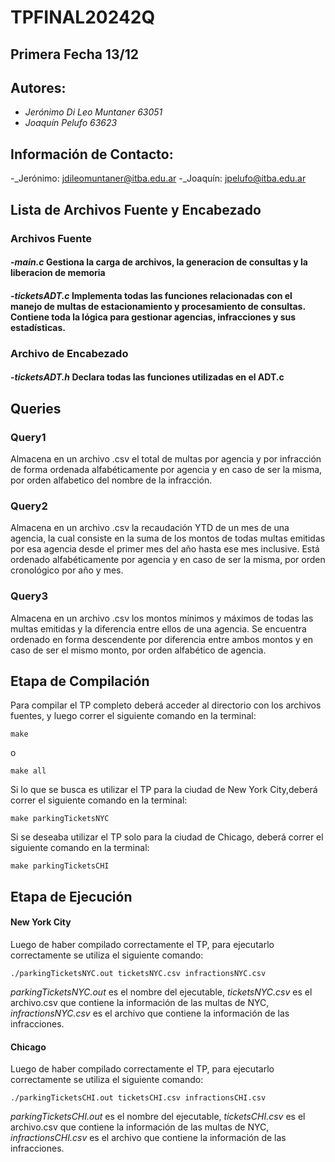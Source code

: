 # TPFINAL20242Q
## Primera Fecha 13/12

## Autores:
- _Jerónimo Di Leo Muntaner 63051_
- _Joaquín Pelufo 63623_
## Información de Contacto:
-_Jerónimo: jdileomuntaner@itba.edu.ar
-_Joaquín: jpelufo@itba.edu.ar
## Lista de Archivos Fuente y Encabezado
### Archivos Fuente
#### -_main.c_ Gestiona la carga de archivos, la generacion de consultas y la liberacion de memoria
#### -_ticketsADT.c_ Implementa todas las funciones relacionadas con el manejo de multas de estacionamiento y procesamiento de consultas. Contiene toda la lógica para gestionar agencias, infracciones y sus estadísticas.

### Archivo de Encabezado
#### -_ticketsADT.h_ Declara todas las funciones utilizadas en el ADT.c

## Queries

### Query1
Almacena en un archivo .csv el total de multas por agencia y por infracción de forma ordenada alfabéticamente por agencia y en caso de ser la misma, por orden alfabetico del nombre de la infracción.
### Query2
Almacena en un archivo .csv la recaudación YTD de un mes de una agencia, la cual consiste en la suma de los montos de todas
multas emitidas por esa agencia desde el primer mes del año hasta ese mes inclusive. Está ordenado alfabéticamente por agencia y en caso de ser la misma, por orden cronológico por año y mes.
### Query3
Almacena en un archivo .csv los montos mínimos y máximos de todas las multas emitidas y la diferencia entre ellos de una agencia. Se encuentra ordenado en forma descendente por diferencia entre ambos montos y en caso de ser el mismo monto, por orden alfabético de agencia.



## Etapa de Compilación
Para compilar el TP completo deberá acceder al directorio con los archivos fuentes, y luego correr el siguiente comando en la terminal:
```
make
```
o
```
make all
```
Si lo que se busca es utilizar el TP para la ciudad de New York City,deberá correr el siguiente comando en la terminal:
```
make parkingTicketsNYC
```
Si se deseaba utilizar el TP solo para la ciudad de Chicago, deberá correr el siguiente comando en la terminal:
```
make parkingTicketsCHI
```

## Etapa de Ejecución
#### New York City
Luego de haber compilado correctamente el TP, para ejecutarlo correctamente se utiliza el siguiente comando:
```
./parkingTicketsNYC.out ticketsNYC.csv infractionsNYC.csv
```
_parkingTicketsNYC.out_ es el nombre del ejecutable,  _ticketsNYC.csv_ es el archivo.csv que contiene la información de las multas de NYC, _infractionsNYC.csv_ es el archivo que contiene la información de las infracciones.

#### Chicago
Luego de haber compilado correctamente el TP, para ejecutarlo correctamente se utiliza el siguiente comando:
```
./parkingTicketsCHI.out ticketsCHI.csv infractionsCHI.csv
```
_parkingTicketsCHI.out_ es el nombre del ejecutable,  _ticketsCHI.csv_ es el archivo.csv que contiene la información de las multas de NYC, _infractionsCHI.csv_ es el archivo que contiene la información de las infracciones.

